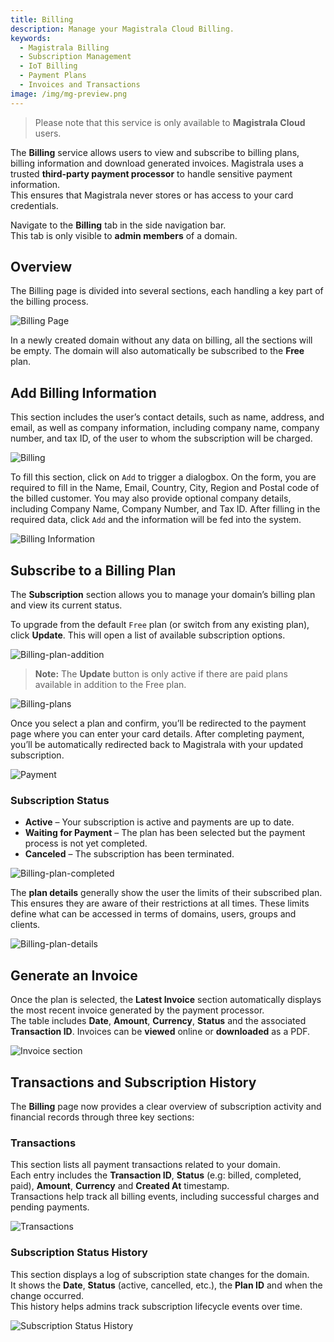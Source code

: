 ```yaml
---
title: Billing
description: Manage your Magistrala Cloud Billing.
keywords:
  - Magistrala Billing
  - Subscription Management
  - IoT Billing
  - Payment Plans
  - Invoices and Transactions
image: /img/mg-preview.png
---
```


> Please note that this service is only available to **Magistrala Cloud** users.

The **Billing** service allows users to view and subscribe to billing plans, billing information and download generated invoices.
Magistrala uses a trusted **third-party payment processor** to handle sensitive payment information.  
This ensures that Magistrala never stores or has access to your card credentials.

Navigate to the **Billing** tab in the side navigation bar.  
This tab is only visible to **admin members** of a domain.

## Overview

The Billing page is divided into several sections, each handling a key part of the billing process.

![Billing Page](../../img/billing/billing-page.png)

In a newly created domain without any data on billing, all the sections will be empty. The domain will also automatically be subscribed to the **Free** plan.

## Add Billing Information

This section includes the user’s contact details, such as name, address, and email, as well as company information, including company name, company number, and tax ID, of the user to whom the subscription will be charged.

![Billing](../../img/billing/billing-information.png)

To fill this section, click on `Add` to trigger a dialogbox.
On the form, you are required to fill in the Name, Email, Country, City, Region and Postal code of the billed customer.
You may also provide optional company details, including Company Name, Company Number, and Tax ID.
After filling in the required data, click `Add` and the information will be fed into the system.

![Billing Information](../../img/billing/add-bill-info.png)

## Subscribe to a Billing Plan

The **Subscription** section allows you to manage your domain’s billing plan and view its current status.

To upgrade from the default `Free` plan (or switch from any existing plan), click **Update**. This will open a list of available subscription options.

![Billing-plan-addition](../../img/billing/choose.png)

> **Note:** The **Update** button is only active if there are paid plans available in addition to the Free plan.

![Billing-plans](../../img/billing/sub-plans.png)

Once you select a plan and confirm, you’ll be redirected to the payment page where you can enter your card details. After completing payment, you’ll be automatically redirected back to Magistrala with your updated subscription.

![Payment](../../img/billing/payment-page.png)

### Subscription Status

- **Active** – Your subscription is active and payments are up to date.  
- **Waiting for Payment** – The plan has been selected but the payment process is not yet completed.  
- **Canceled** – The subscription has been terminated.

![Billing-plan-completed](../../img/billing/complete-payment.png)

The **plan details** generally show the user the limits of their subscribed plan. This ensures they are aware of their restrictions at all times. These limits define what can be accessed in terms of domains, users, groups and clients.

![Billing-plan-details](../../img/billing/sub-limits.png)

## Generate an Invoice

Once the plan is selected, the **Latest Invoice** section automatically displays the most recent invoice generated by the payment processor.  
The table includes **Date**, **Amount**, **Currency**, **Status** and the associated **Transaction ID**.
Invoices can be **viewed** online or **downloaded** as a PDF.

![Invoice section](../../img/billing/invoice.png)  

## Transactions and Subscription History

The **Billing** page now provides a clear overview of subscription activity and financial records through three key sections:

### Transactions

This section lists all payment transactions related to your domain.  
Each entry includes the **Transaction ID**, **Status** (e.g: billed, completed, paid), **Amount**, **Currency** and **Created At** timestamp.  
Transactions help track all billing events, including successful charges and pending payments.

![Transactions](../../img/billing/transactions.png)

### Subscription Status History

This section displays a log of subscription state changes for the domain.  
It shows the **Date**, **Status** (active, cancelled, etc.), the **Plan ID** and when the change occurred.  
This history helps admins track subscription lifecycle events over time.

![Subscription Status History](../../img/billing/subscription-history.png)
